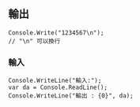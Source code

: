 ## 輸出
```
Console.Write("1234567\n");
// "\n" 可以換行
```

### 輸入

```
Console.WriteLine("輸入:");
var da = Console.ReadLine(); 
Console.WriteLine("輸出 : {0}", da);
```

